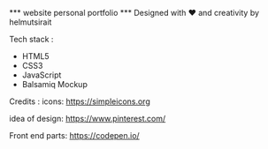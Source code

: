 *** website personal portfolio ***
Designed with ♥️ and creativity by helmutsirait

Tech stack :
- HTML5
- CSS3
- JavaScript
- Balsamiq Mockup

Credits :
   icons:
   https://simpleicons.org
   
   idea of design: 
   https://www.pinterest.com/

   Front end parts:
   https://codepen.io/


